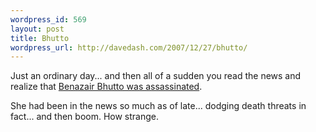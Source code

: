```yaml
--- 
wordpress_id: 569
layout: post
title: Bhutto
wordpress_url: http://davedash.com/2007/12/27/bhutto/
---
```

Just an ordinary day... and then all of a sudden you read the news and realize that [Benazair Bhutto was assassinated](http://www.cnn.com/2007/WORLD/asiapcf/12/27/bhutto.reaction/index.html?eref=rss_topstories).

She had been in the news so much as of late... dodging death threats in fact... and then boom.  How strange.
